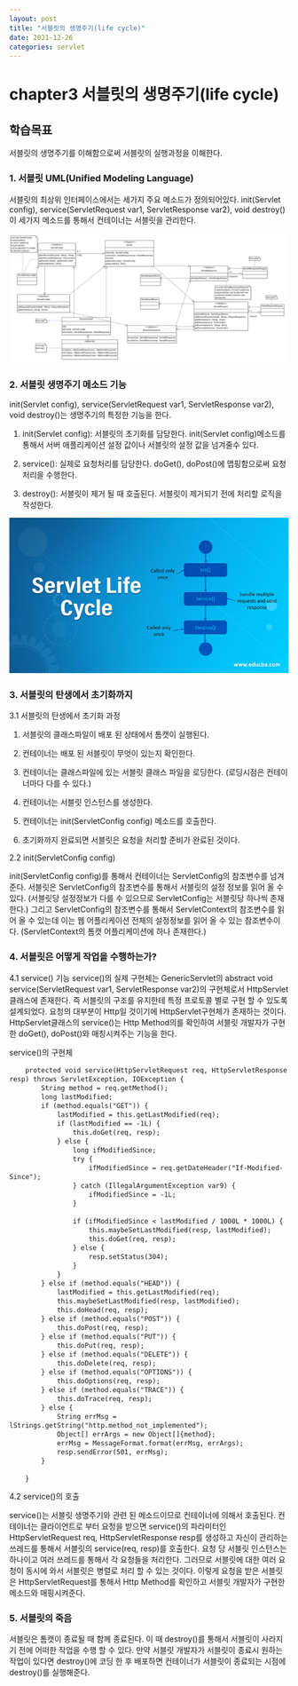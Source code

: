 ```yaml
---
layout: post
title: "서블릿의 생명주기(life cycle)"
date: 2021-12-26
categories: servlet
---
```


# chapter3 서블릿의 생명주기(life cycle)

## 학습목표 

서블릿의 생명주기를 이해함으로써 서블릿의 실행과정을 이해한다. 

### 1. 서블릿 UML(Unified Modeling Language)
서블릿의 최상위 인터페이스에서는 세가지 주요 메소드가 정의되어있다. init(Servlet config), service(ServletRequest var1, ServletResponse var2), void destroy() 이 세가지 메소드를 통해서 컨테이너는 서블릿을 관리한다.

![서블릿 UML](/public/images/servlet-03-01.png)


### 2. 서블릿 생명주기 메소드 기능

init(Servlet config), service(ServletRequest var1, ServletResponse var2), void destroy()는 생명주기의 특정한 기능을 한다.

1) init(Servlet config): 서블릿의 초기화를 담당한다. init(Servlet config)메소드를 통해서 서버 애플리케이션 설정 값이나 서블릿의 설정 값을 넘겨줄수 있다. 

2) service(): 실제로 요청처리를 담당한다. doGet(), doPost()에 맵핑함으로써 요청처리을 수행한다.

3) destroy(): 서블릿이 제거 될 때 호출된다. 서블릿이 제거되기 전에 처리할 로직을 작성한다.

![서블릿 생명주기](/public/images/servlet-03-02.jpeg)

### 3. 서블릿의 탄생에서 초기화까지

3.1 서블릿의 탄생에서 초기화 과정

1) 서블릿의 클래스파일이 배포 된 상태에서 톰캣이 실행된다.

2) 컨테이너는 배포 된 서블릿이 무엇이 있는지 확인한다. 

<!--2)은 소스코드 확인필요 -->

3) 컨테이너는 클래스파일에 있는 서블릿 클래스 파일을 로딩한다. (로딩시점은 컨테이너마다 다를 수 있다.)

<!--3)은 소스코드 확인필요 -->

4) 컨테이너는 서블릿 인스턴스를 생성한다.

5) 컨테이너는 init(ServletConfig config) 메소드를 호출한다. 

6) 초기화까지 완료되면 서블릿은 요청을 처리할 준비가 완료된 것이다. 

2.2 init(ServletConfig config)

init(ServletConfig config)를 통해서 컨테이너는 ServletConfig의 참조변수를 넘겨준다. 서블릿은 ServletConfig의 참조변수를 통해서 서블릿의 설정 정보를 읽어 올 수 있다. (서블릿당 설정정보가 다를 수 있으므로 ServletConfig는 서블릿당 하나씩 존재한다.) 그리고 ServletConfig의 참조변수를 통해서 ServletContext의 참조변수를 읽어 올 수 있는데 이는 웹 어플리케이션 전체의 설정정보를 읽어 올 수 있는 참조변수이다. (ServletContext의 톰캣 어플리케이션에 하나 존재한다.)

### 4. 서블릿은 어떻게 작업을 수행하는가?

4.1 service() 기능
service()의 실제 구현체는 GenericServlet의 abstract void service(ServletRequest var1, ServletResponse var2)의 구현체로서 HttpServlet클래스에 존재한다. 즉 서블릿의 구조를 유지한테 특정 프로토콜 별로 구현 할 수 있도록 설계되었다. 요청의 대부분이 Http일 것이기에 HttpServlet구현체가 존재하는 것이다. HttpServlet클래스의 service()는 Http Method의를 확인하여 서블릿 개발자가 구현한 doGet(), doPost()와 매칭시켜주는 기능을 한다.

service()의 구현체
```
    protected void service(HttpServletRequest req, HttpServletResponse resp) throws ServletException, IOException {
        String method = req.getMethod();
        long lastModified;
        if (method.equals("GET")) {
            lastModified = this.getLastModified(req);
            if (lastModified == -1L) {
                this.doGet(req, resp);
            } else {
                long ifModifiedSince;
                try {
                    ifModifiedSince = req.getDateHeader("If-Modified-Since");
                } catch (IllegalArgumentException var9) {
                    ifModifiedSince = -1L;
                }

                if (ifModifiedSince < lastModified / 1000L * 1000L) {
                    this.maybeSetLastModified(resp, lastModified);
                    this.doGet(req, resp);
                } else {
                    resp.setStatus(304);
                }
            }
        } else if (method.equals("HEAD")) {
            lastModified = this.getLastModified(req);
            this.maybeSetLastModified(resp, lastModified);
            this.doHead(req, resp);
        } else if (method.equals("POST")) {
            this.doPost(req, resp);
        } else if (method.equals("PUT")) {
            this.doPut(req, resp);
        } else if (method.equals("DELETE")) {
            this.doDelete(req, resp);
        } else if (method.equals("OPTIONS")) {
            this.doOptions(req, resp);
        } else if (method.equals("TRACE")) {
            this.doTrace(req, resp);
        } else {
            String errMsg = lStrings.getString("http.method_not_implemented");
            Object[] errArgs = new Object[]{method};
            errMsg = MessageFormat.format(errMsg, errArgs);
            resp.sendError(501, errMsg);
        }

    }
```

4.2 service()의 호출

service()는 서블릿 생명주기와 관련 된 메소드이므로 컨테이너에 의해서 호출된다. 컨테이너는 클라이언트로 부터 요청을 받으면 service()의 파라미터인 HttpServletRequest req, HttpServletResponse resp를 생성하고 자신이 관리하는 쓰레드를 통해서 서블릿의 service(req, resp)를 호출한다. 요청 당 서블릿 인스턴스는 하나이고 여러 쓰레드를 통해서 각 요청들을 처리한다. 그러므로 서블릿에 대한 여러 요청이 동시에 와서 서블릿은 병렬로 처리 할 수 있는 것이다. 이렇게 요청을 받은 서블릿은 HttpServletRequest를 통해서 Http Method를 확인하고 서블릿 개발자가 구현한 메소드와 매핑시켜준다.
 
<!-- 

Java IO를 다시 보고 쓰기

4.3 HttpServletRequest

getInputStream()

getServerPort(), getLocalPort(). getRemotePort()의 차이점

4.4 HttpServletResponse

getOutputStream() -> Stream을 통한 파일 통신

요청디스패치 

```
RequestDispatrcher view = request.getRequestDispatcher("result.jsp");
view.forward(request, response);

```


3.3 response
-->
### 5. 서블릿의 죽음 

서블릿은 톰캣이 종료될 때 함께 종료된다. 이 때 destroy()를 통해서 서블릿이 사라지기 전에 어떠한 작업을 수행 할 수 있다. 만약 서블릿 개발자가 서블릿이 종료시 원하는 작업이 있다면 destroy()에 코딩 한 후 배포하면 컨테이너가 서블릿이 종료되는 시점에 destroy()를 실행해준다.